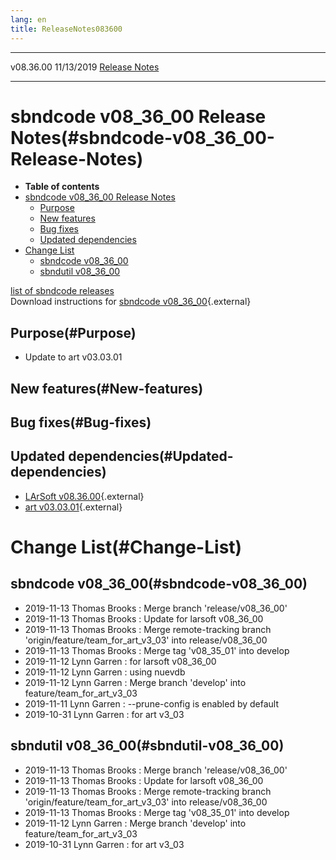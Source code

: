 ```yaml
---
lang: en
title: ReleaseNotes083600
---
```


  ----------- ------------ -- -- ------------------------------------------------------
  v08.36.00   11/13/2019         [Release Notes](ReleaseNotes083600.html)
  ----------- ------------ -- -- ------------------------------------------------------



sbndcode v08\_36\_00 Release Notes(#sbndcode-v08_36_00-Release-Notes)
======================================================================================

-   **Table of contents**
-   [sbndcode v08\_36\_00 Release
    Notes](#sbndcode-v08_36_00-Release-Notes)
    -   [Purpose](#Purpose)
    -   [New features](#New-features)
    -   [Bug fixes](#Bug-fixes)
    -   [Updated dependencies](#Updated-dependencies)
-   [Change List](#Change-List)
    -   [sbndcode v08\_36\_00](#sbndcode-v08_36_00)
    -   [sbndutil v08\_36\_00](#sbndutil-v08_36_00)

[list of sbndcode
releases](List_of_SBND_code_releases.html)\
Download instructions for [sbndcode
v08\_36\_00](http://scisoft.fnal.gov/scisoft/bundles/sbnd/v08_36_00/sbndcode-v08_36_00.html){.external}



Purpose(#Purpose)
----------------------------------

-   Update to art v03.03.01



New features(#New-features)
--------------------------------------------



Bug fixes(#Bug-fixes)
--------------------------------------



Updated dependencies(#Updated-dependencies)
------------------------------------------------------------

-   [LArSoft
    v08.36.00](https://cdcvs.fnal.gov/redmine/projects/larsoft/wiki/ReleaseNotes083600){.external}
-   [art
    v03.03.01](https://cdcvs.fnal.gov/redmine/projects/art/wiki/Series_303){.external}



Change List(#Change-List)
==========================================



sbndcode v08\_36\_00(#sbndcode-v08_36_00)
----------------------------------------------------------

-   2019-11-13 Thomas Brooks : Merge branch \'release/v08\_36\_00\'
-   2019-11-13 Thomas Brooks : Update for larsoft v08\_36\_00
-   2019-11-13 Thomas Brooks : Merge remote-tracking branch
    \'origin/feature/team\_for\_art\_v3\_03\' into release/v08\_36\_00
-   2019-11-13 Thomas Brooks : Merge tag \'v08\_35\_01\' into develop
-   2019-11-12 Lynn Garren : for larsoft v08\_36\_00
-   2019-11-12 Lynn Garren : using nuevdb
-   2019-11-12 Lynn Garren : Merge branch \'develop\' into
    feature/team\_for\_art\_v3\_03
-   2019-11-11 Lynn Garren : \--prune-config is enabled by default
-   2019-10-31 Lynn Garren : for art v3\_03



sbndutil v08\_36\_00(#sbndutil-v08_36_00)
----------------------------------------------------------

-   2019-11-13 Thomas Brooks : Merge branch \'release/v08\_36\_00\'
-   2019-11-13 Thomas Brooks : Update for larsoft v08\_36\_00
-   2019-11-13 Thomas Brooks : Merge remote-tracking branch
    \'origin/feature/team\_for\_art\_v3\_03\' into release/v08\_36\_00
-   2019-11-13 Thomas Brooks : Merge tag \'v08\_35\_01\' into develop
-   2019-11-12 Lynn Garren : Merge branch \'develop\' into
    feature/team\_for\_art\_v3\_03
-   2019-10-31 Lynn Garren : for art v3\_03
